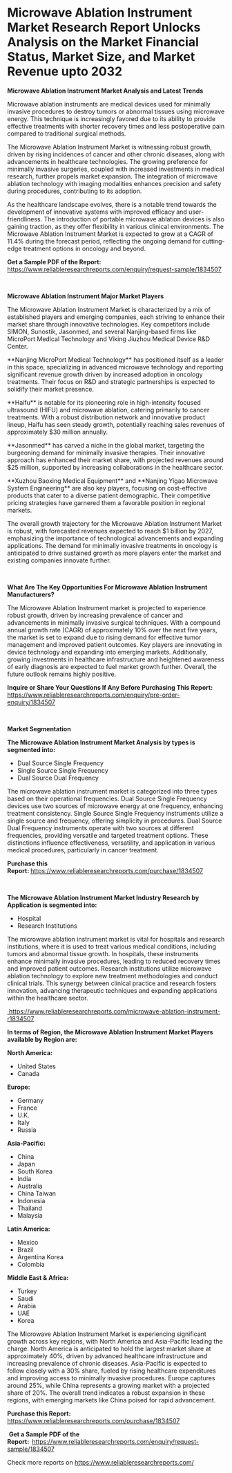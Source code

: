 <p><h1>Microwave Ablation Instrument Market Research Report Unlocks Analysis on the Market Financial Status, Market Size, and Market Revenue upto 2032</h1></p><p><strong>Microwave Ablation Instrument Market Analysis and Latest Trends</strong></p>
<p><p>Microwave ablation instruments are medical devices used for minimally invasive procedures to destroy tumors or abnormal tissues using microwave energy. This technique is increasingly favored due to its ability to provide effective treatments with shorter recovery times and less postoperative pain compared to traditional surgical methods.</p><p>The Microwave Ablation Instrument Market is witnessing robust growth, driven by rising incidences of cancer and other chronic diseases, along with advancements in healthcare technologies. The growing preference for minimally invasive surgeries, coupled with increased investments in medical research, further propels market expansion. The integration of microwave ablation technology with imaging modalities enhances precision and safety during procedures, contributing to its adoption.</p><p>As the healthcare landscape evolves, there is a notable trend towards the development of innovative systems with improved efficacy and user-friendliness. The introduction of portable microwave ablation devices is also gaining traction, as they offer flexibility in various clinical environments. The Microwave Ablation Instrument Market is expected to grow at a CAGR of 11.4% during the forecast period, reflecting the ongoing demand for cutting-edge treatment options in oncology and beyond.</p></p>
<p><strong>Get a Sample PDF of the Report:&nbsp;</strong> <a href="https://www.reliableresearchreports.com/enquiry/request-sample/1834507?utm_campaign=3040&utm_medium=2&utm_source=Github&utm_content=ia&utm_term=05032025&utm_id=microwave-ablation-instrument">https://www.reliableresearchreports.com/enquiry/request-sample/1834507</a></p>
<p>&nbsp;</p>
<p><strong>Microwave Ablation Instrument Major Market Players</strong></p>
<p><p>The Microwave Ablation Instrument Market is characterized by a mix of established players and emerging companies, each striving to enhance their market share through innovative technologies. Key competitors include SIMON, Sunostik, Jasonmed, and several Nanjing-based firms like MicroPort Medical Technology and Viking Jiuzhou Medical Device R&D Center.</p><p>**Nanjing MicroPort Medical Technology** has positioned itself as a leader in this space, specializing in advanced microwave technology and reporting significant revenue growth driven by increased adoption in oncology treatments. Their focus on R&D and strategic partnerships is expected to solidify their market presence.</p><p>**Haifu** is notable for its pioneering role in high-intensity focused ultrasound (HIFU) and microwave ablation, catering primarily to cancer treatments. With a robust distribution network and innovative product lineup, Haifu has seen steady growth, potentially reaching sales revenues of approximately $30 million annually.</p><p>**Jasonmed** has carved a niche in the global market, targeting the burgeoning demand for minimally invasive therapies. Their innovative approach has enhanced their market share, with projected revenues around $25 million, supported by increasing collaborations in the healthcare sector.</p><p>**Xuzhou Baoxing Medical Equipment** and **Nanjing Yigao Microwave System Engineering** are also key players, focusing on cost-effective products that cater to a diverse patient demographic. Their competitive pricing strategies have garnered them a favorable position in regional markets.</p><p>The overall growth trajectory for the Microwave Ablation Instrument Market is robust, with forecasted revenues expected to reach $1 billion by 2027, emphasizing the importance of technological advancements and expanding applications. The demand for minimally invasive treatments in oncology is anticipated to drive sustained growth as more players enter the market and existing companies innovate further.</p></p>
<p>&nbsp;</p>
<p><strong>What Are The Key Opportunities For Microwave Ablation Instrument Manufacturers?</strong></p>
<p><p>The Microwave Ablation Instrument market is projected to experience robust growth, driven by increasing prevalence of cancer and advancements in minimally invasive surgical techniques. With a compound annual growth rate (CAGR) of approximately 10% over the next five years, the market is set to expand due to rising demand for effective tumor management and improved patient outcomes. Key players are innovating in device technology and expanding into emerging markets. Additionally, growing investments in healthcare infrastructure and heightened awareness of early diagnosis are expected to fuel market growth further. Overall, the future outlook remains highly positive.</p></p>
<p><strong>Inquire or Share Your Questions If Any Before Purchasing This Report:</strong> <a href="https://www.reliableresearchreports.com/enquiry/pre-order-enquiry/1834507?utm_campaign=3040&utm_medium=2&utm_source=Github&utm_content=ia&utm_term=05032025&utm_id=microwave-ablation-instrument">https://www.reliableresearchreports.com/enquiry/pre-order-enquiry/1834507</a></p>
<p>&nbsp;</p>
<p><strong>Market Segmentation</strong></p>
<p><strong>The Microwave Ablation Instrument Market Analysis by types is segmented into:</strong></p>
<p><ul><li>Dual Source Single Frequency</li><li>Single Source Single Frequency</li><li>Dual Source Dual Frequency</li></ul></p>
<p><p>The microwave ablation instrument market is categorized into three types based on their operational frequencies. Dual Source Single Frequency devices use two sources of microwave energy at one frequency, enhancing treatment consistency. Single Source Single Frequency instruments utilize a single source and frequency, offering simplicity in procedures. Dual Source Dual Frequency instruments operate with two sources at different frequencies, providing versatile and targeted treatment options. These distinctions influence effectiveness, versatility, and application in various medical procedures, particularly in cancer treatment.</p></p>
<p><strong>Purchase this Report:&nbsp;</strong><a href="https://www.reliableresearchreports.com/purchase/1834507?utm_campaign=3040&utm_medium=2&utm_source=Github&utm_content=ia&utm_term=05032025&utm_id=microwave-ablation-instrument">https://www.reliableresearchreports.com/purchase/1834507</a></p>
<p>&nbsp;</p>
<p><strong>The Microwave Ablation Instrument Market Industry Research by Application is segmented into:</strong></p>
<p><ul><li>Hospital</li><li>Research Institutions</li></ul></p>
<p><p>The microwave ablation instrument market is vital for hospitals and research institutions, where it is used to treat various medical conditions, including tumors and abnormal tissue growth. In hospitals, these instruments enhance minimally invasive procedures, leading to reduced recovery times and improved patient outcomes. Research institutions utilize microwave ablation technology to explore new treatment methodologies and conduct clinical trials. This synergy between clinical practice and research fosters innovation, advancing therapeutic techniques and expanding applications within the healthcare sector.</p></p>
<p><a href="https://www.reliableresearchreports.com/microwave-ablation-instrument-r1834507?utm_campaign=3040&utm_medium=2&utm_source=Github&utm_content=ia&utm_term=05032025&utm_id=microwave-ablation-instrument">&nbsp;https://www.reliableresearchreports.com/microwave-ablation-instrument-r1834507</a></p>
<p><strong>In terms of Region, the Microwave Ablation Instrument Market Players available by Region are:</strong></p>
<p>
    <p> <strong> North America: </strong>
        <ul>
            <li>United States</li>
            <li>Canada</li>
        </ul>
        </p> 
    <p> <strong> Europe: </strong>
        <ul>
            <li>Germany</li>
            <li>France</li>
            <li>U.K.</li>
            <li>Italy</li>
            <li>Russia</li>
        </ul>
        </p> 
    <p> <strong> Asia-Pacific: </strong>
        <ul>
            <li>China</li>
            <li>Japan</li>
            <li>South Korea</li>
            <li>India</li>
            <li>Australia</li>
            <li>China Taiwan</li>
            <li>Indonesia</li>
            <li>Thailand</li>
            <li>Malaysia</li>
        </ul>
        </p> 
    <p> <strong> Latin America: </strong>
        <ul>
            <li>Mexico</li>
            <li>Brazil</li>
            <li>Argentina Korea</li>
            <li>Colombia</li>
        </ul>
        </p> 
    <p> <strong> Middle East & Africa: </strong>
        <ul>
            <li>Turkey</li>
            <li>Saudi</li>
            <li>Arabia</li>
            <li>UAE</li>
            <li>Korea</li>
        </ul>
    </p>
    </p>
<p><p>The Microwave Ablation Instrument Market is experiencing significant growth across key regions, with North America and Asia-Pacific leading the charge. North America is anticipated to hold the largest market share at approximately 40%, driven by advanced healthcare infrastructure and increasing prevalence of chronic diseases. Asia-Pacific is expected to follow closely with a 30% share, fueled by rising healthcare expenditures and improving access to minimally invasive procedures. Europe captures around 25%, while China represents a growing market with a projected share of 20%. The overall trend indicates a robust expansion in these regions, with emerging markets like China poised for rapid advancement.</p></p>
<p><strong>Purchase this Report: </strong><a href="https://www.reliableresearchreports.com/purchase/1834507?utm_campaign=3040&utm_medium=2&utm_source=Github&utm_content=ia&utm_term=05032025&utm_id=microwave-ablation-instrument">https://www.reliableresearchreports.com/purchase/1834507</a></p>
<p>&nbsp;<strong>Get a Sample PDF of the Report:&nbsp;&nbsp;</strong><a href="https://www.reliableresearchreports.com/enquiry/request-sample/1834507?utm_campaign=3040&utm_medium=2&utm_source=Github&utm_content=ia&utm_term=05032025&utm_id=microwave-ablation-instrument">https://www.reliableresearchreports.com/enquiry/request-sample/1834507</a></p>
<p><strong></strong></p>
<p>Check more reports on <a href="https://www.reliableresearchreports.com/?utm_campaign=3040&utm_medium=2&utm_source=Github&utm_content=ia&utm_term=05032025&utm_id=microwave-ablation-instrument">https://www.reliableresearchreports.com/</a></p>